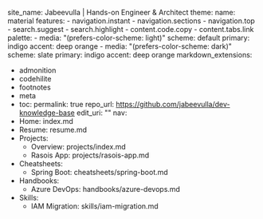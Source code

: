 site_name: Jabeevulla | Hands-on Engineer & Architect
theme:
  name: material
  features:
    - navigation.instant
    - navigation.sections
    - navigation.top
    - search.suggest
    - search.highlight
    - content.code.copy
    - content.tabs.link
  palette:
    - media: "(prefers-color-scheme: light)"
      scheme: default
      primary: indigo
      accent: deep orange
    - media: "(prefers-color-scheme: dark)"
      scheme: slate
      primary: indigo
      accent: deep orange
markdown_extensions:
  - admonition
  - codehilite
  - footnotes
  - meta
  - toc:
      permalink: true
repo_url: https://github.com/jabeevulla/dev-knowledge-base
edit_uri: ""
nav:
  - Home: index.md
  - Resume: resume.md
  - Projects:
      - Overview: projects/index.md
      - Rasois App: projects/rasois-app.md
  - Cheatsheets:
      - Spring Boot: cheatsheets/spring-boot.md
  - Handbooks:
      - Azure DevOps: handbooks/azure-devops.md
  - Skills:
      - IAM Migration: skills/iam-migration.md